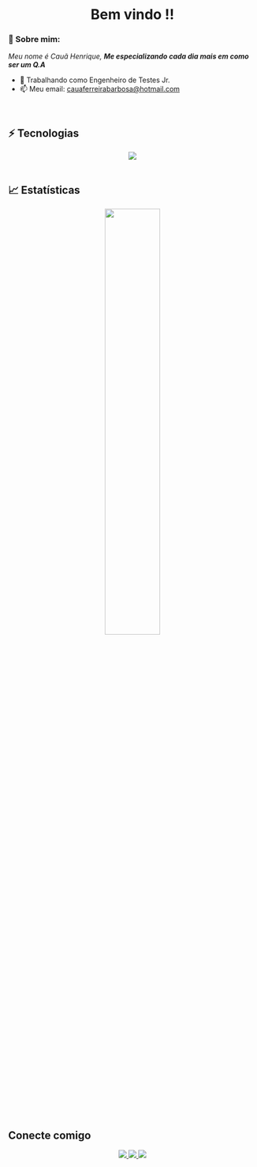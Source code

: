 <h1 align='center'> Bem vindo !! </h1>

### 👋 Sobre mim:

<p>
  <em>
    Meu nome é Cauã Henrique, <strong>Me especializando cada dia mais em como ser um Q.A </strong>
  </em>
</p>
 
- 🚀 Trabalhando como Engenheiro de Testes Jr.
- 📫 Meu email: cauaferreirabarbosa@hotmail.com

<br>

## ⚡ Tecnologias

<div align="center">
  <img src="https://skillicons.dev/icons?i=cs,python,js,gherkin,azure,git"></img>
</div>
  
<br>

## 📈 Estatísticas
<div align="center">
<img width="47%" src="https://github-readme-stats.vercel.app/api/top-langs/?username=cauahfb&layout=compact&theme=merko"></img>
</div>

##  Conecte comigo

<div align="center">
  <p>
<a href="https://www.linkedin.com/in/cauahenrique/" target="_blank"> 
	<img src="https://img.shields.io/badge/LinkedIn-0077B5?style=for-the-badge&logo=linkedin&logoColor=white" />
<a href="mailto:cauaferreirabarbosa@hotmail.com"> 
	<img src="https://img.shields.io/badge/Gmail-D14836?style=for-the-badge&logo=gmail&logoColor=white" />
 </a>
 <a href="https://www.instagram.com/caua_hfb/" target="_blank"> 
	<img src="https://img.shields.io/badge/Instagram-E4405F?style=for-the-badge&logo=instagram&logoColor=white" />
 </a><br><br>
</div>
